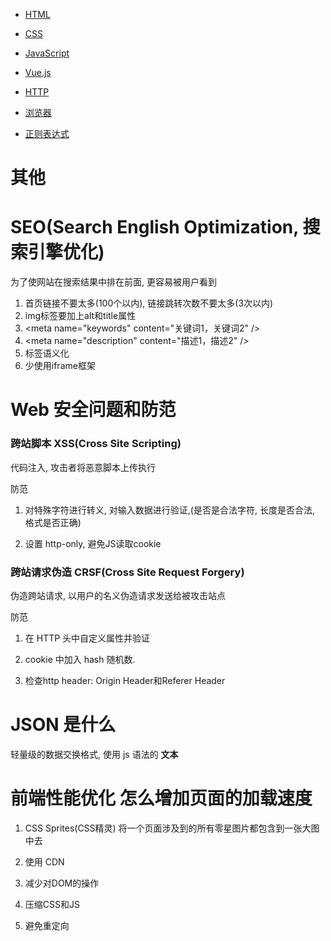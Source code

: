 * <a href="HTML.md">HTML</a>

* <a href="CSS.md">CSS</a>

* <a href="JavaScript.md">JavaScript</a>

* <a href="Vue.js.md">Vue.js</a>

* <a href="http.md">HTTP</a>

* <a href="browser.md">浏览器</a>

* <a href="regExp.md">正则表达式</a>

# 其他

# SEO(Search English Optimization, 搜索引擎优化)

为了使网站在搜索结果中排在前面, 更容易被用户看到

1. 首页链接不要太多(100个以内), 链接跳转次数不要太多(3次以内)
2. img标签要加上alt和title属性
3. \<meta name="keywords" content="关键词1，关键词2" />
4. \<meta name="description" content="描述1，描述2" />
5. 标签语义化
6. 少使用iframe框架

# Web 安全问题和防范

### 跨站脚本 XSS(Cross Site Scripting)

代码注入, 攻击者将恶意脚本上传执行

防范

1. 对特殊字符进行转义, 对输入数据进行验证,(是否是合法字符, 长度是否合法, 格式是否正确)

2. 设置 http-only, 避免JS读取cookie

### 跨站请求伪造 CRSF(Cross Site Request Forgery)

伪造跨站请求, 以用户的名义伪造请求发送给被攻击站点

防范

1.  在 HTTP 头中自定义属性并验证

2.  cookie 中加入 hash 随机数.

3.  检查http header: Origin Header和Referer Header

# JSON 是什么

轻量级的数据交换格式, 使用 js 语法的 **文本**

# 前端性能优化 怎么增加页面的加载速度

1. CSS Sprites(CSS精灵) 将一个页面涉及到的所有零星图片都包含到一张大图中去

2. 使用 CDN

3. 减少对DOM的操作

4. 压缩CSS和JS

5. 避免重定向
